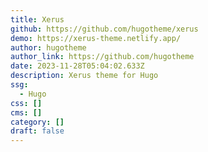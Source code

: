 ```yaml
---
title: Xerus
github: https://github.com/hugotheme/xerus
demo: https://xerus-theme.netlify.app/
author: hugotheme
author_link: https://github.com/hugotheme
date: 2023-11-28T05:04:02.633Z
description: Xerus theme for Hugo
ssg:
  - Hugo
css: []
cms: []
category: []
draft: false
---
```

